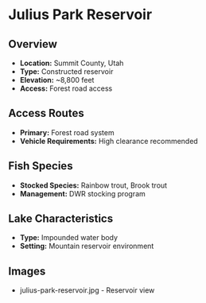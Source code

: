 # Julius Park Reservoir

## Overview
- **Location:** Summit County, Utah
- **Type:** Constructed reservoir
- **Elevation:** ~8,800 feet
- **Access:** Forest road access

## Access Routes
- **Primary:** Forest road system
- **Vehicle Requirements:** High clearance recommended

## Fish Species
- **Stocked Species:** Rainbow trout, Brook trout
- **Management:** DWR stocking program

## Lake Characteristics
- **Type:** Impounded water body
- **Setting:** Mountain reservoir environment

## Images
- julius-park-reservoir.jpg - Reservoir view